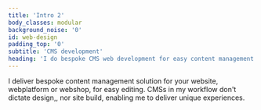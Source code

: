 ```yaml
---
title: 'Intro 2'
body_classes: modular
background_noise: '0'
id: web-design
padding_top: '0'
subtitle: 'CMS development'
heading: 'I do bespoke CMS web development for easy content management'
---
```


I deliver bespoke content management solution for your website, webplatform or webshop, for easy editing. CMSs in my workflow don't dictate design,, nor site build, enabling me to deliver unique experiences.
